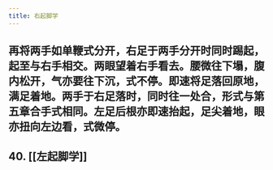 ```yaml
---
title: 右起脚学
---
```


## 再将两手如单鞭式分开，右足于两手分开时同时踢起，起至与右手相交。两眼望着右手看去。腰微往下塌，腹内松开，气亦要往下沉，式不停。即速将足落回原地，满足着地。两手于右足落时，同时往一处合，形式与第五章合手式相同。左足后根亦即速抬起，足尖着地，眼亦扭向左边看，式微停。
## 40. [[左起脚学]]
##
